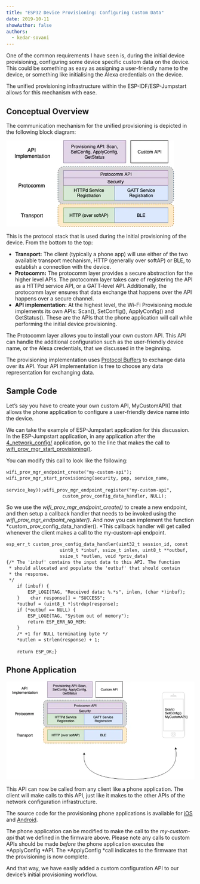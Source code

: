 ```yaml
---
title: "ESP32 Device Provisioning: Configuring Custom Data"
date: 2019-10-11
showAuthor: false
authors: 
  - kedar-sovani
---
```

One of the common requirements I have seen is, during the initial device provisioning, configuring some device specific custom data on the device. This could be something as easy as assigning a user-friendly name to the device, or something like initialising the Alexa credentials on the device.

The unified provisioning infrastructure within the ESP-IDF/ESP-Jumpstart allows for this mechanism with ease.

## Conceptual Overview

The communication mechanism for the unified provisioning is depicted in the following block diagram:

![](img/esp-1.webp)

This is the protocol stack that is used during the initial provisioning of the device. From the bottom to the top:

- __Transport:__  The client (typically a phone app) will use either of the two available transport mechanism, HTTP (generally over softAP) or BLE, to establish a connection with the device.
- __Protocomm:__ The protocomm layer provides a secure abstraction for the higher level APIs. The protocomm layer takes care of registering the API as a HTTPd service API, or a GATT-level API. Additionally, the protocomm layer ensures that data exchange that happens over the API happens over a secure channel.
- __API implementation:__  At the highest level, the Wi-Fi Provisioning module implements its own APIs: Scan(), SetConfig(), ApplyConfig() and GetStatus(). These are the APIs that the phone application will call while performing the initial device provisioning.

The Protocomm layer allows you to install your own custom API. This API can handle the additional configuration such as the user-friendly device name, or the Alexa credentials, that we discussed in the beginning.

The provisioning implementation uses [Protocol Buffers](https://developers.google.com/protocol-buffers) to exchange data over its API. Your API implementation is free to choose any data representation for exchanging data.

## Sample Code

Let’s say you have to create your own custom API, MyCustomAPI() that allows the phone application to configure a user-friendly device name into the device.

We can take the example of ESP-Jumpstart application for this discussion. In the ESP-Jumpstart application, in any application after the [4_network_config/](https://github.com/espressif/esp-jumpstart/blob/master/4_network_config/) application, go to the line that makes the call to [wifi_prov_mgr_start_provisioning()](https://github.com/espressif/esp-jumpstart/blob/master/4_network_config/main/app_main.c#L215).

You can modify this call to look like the following:

```
wifi_prov_mgr_endpoint_create("my-custom-api");     
wifi_prov_mgr_start_provisioning(security, pop, service_name, 
                                 service_key));wifi_prov_mgr_endpoint_register("my-custom-api", 
                     custom_prov_config_data_handler, NULL);
```

So we use the *wifi_prov_mgr_endpoint_create()* to create a new endpoint, and then setup a callback handler that needs to be invoked using the *wifi_prov_mgr_endpoint_register()*. And now you can implement the function *custom_prov_config_data_handler(). *This callback handler will get called whenever the client makes a call to the my-custom-api endpoint.

```
esp_err_t custom_prov_config_data_handler(uint32_t session_id, const 
                    uint8_t *inbuf, ssize_t inlen, uint8_t **outbuf, 
                    ssize_t *outlen, void *priv_data)
{/* The 'inbuf' contains the input data to this API. The function 
 * should allocated and populate the 'outbuf' that should contain
 * the response.
 */
    if (inbuf) {
        ESP_LOGI(TAG, "Received data: %.*s", inlen, (char *)inbuf);
    }    char response[] = "SUCCESS";
    *outbuf = (uint8_t *)strdup(response);
    if (*outbuf == NULL) {
        ESP_LOGE(TAG, "System out of memory");
        return ESP_ERR_NO_MEM;
    } 
    /* +1 for NULL terminating byte */
    *outlen = strlen(response) + 1; 

    return ESP_OK;}
```

## Phone Application

![](img/esp-2.webp)

This API can now be called from any client like a phone application. The client will make calls to this API, just like it makes to the other APIs of the network configuration infrastructure.

The source code for the provisioning phone applications is available for [iOS](https://github.com/espressif/esp-idf-provisioning-ios) and [Android](https://github.com/espressif/esp-idf-provisioning-android).

The phone application can be modified to make the call to the *my-custom-api* that we defined in the firmware above. Please note any calls to custom APIs should be made *before* the phone application executes the *ApplyConfig *API. The *ApplyConfig *call indicates to the firmware that the provisioning is now complete.

And that way, we have easily added a custom configuration API to our device’s initial provisioning workflow.
